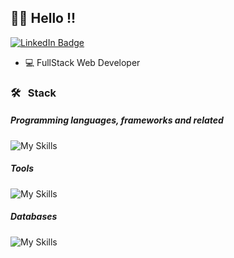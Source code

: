 ## 👋🏼 Hello !!

[![LinkedIn Badge](https://img.shields.io/badge/LinkedIn-0077B5?style=for-the-badge&logo=linkedin)](https://www.linkedin.com/in/pedrohenriquedev/)

- 💻 FullStack Web Developer

<!-- <div>
  <img align="right"
    src="https://github-readme-stats.vercel.app/api/top-langs/?username=PedroSS11&layout=compact&langs_count=10&theme=radical"
    alt="Ranking mostrando as linguagens de programacao mais utilizadas por Pedro">
</div>
-->
<div align="left">

### 🛠 &nbsp; Stack

##### Programming languages, frameworks and related

![My Skills](https://skillicons.dev/icons?i=js,ts,react,nodejs,express,sequelize,prisma,cs,dotnet)

##### Tools

![My Skills](https://skillicons.dev/icons?i=git,vscode,visualstudio,postman&theme=dark,docker)

##### Databases

![My Skills](https://skillicons.dev/icons?i=postgres,mysql,mongodb&theme=dark)

</div>
